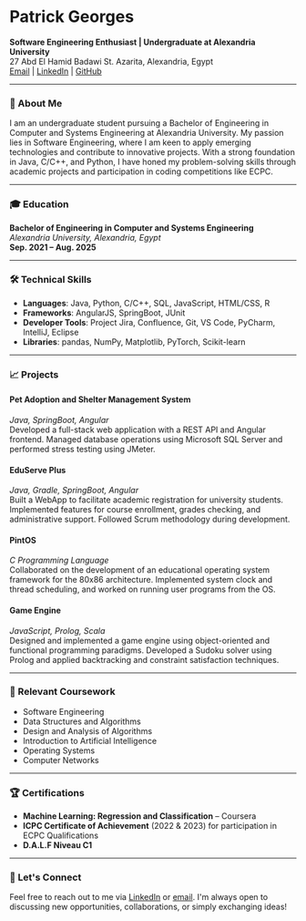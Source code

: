 # Patrick Georges

**Software Engineering Enthusiast | Undergraduate at Alexandria University**  
27 Abd El Hamid Badawi St. Azarita, Alexandria, Egypt  
[Email](mailto:patrick.georges18@gmail.com) | [LinkedIn](https://linkedin.com/in/patrick-georges) | [GitHub](https://github.com/Patrick-Geo7)

---

### 👋 About Me

I am an undergraduate student pursuing a Bachelor of Engineering in Computer and Systems Engineering at Alexandria University. My passion lies in Software Engineering, where I am keen to apply emerging technologies and contribute to innovative projects. With a strong foundation in Java, C/C++, and Python, I have honed my problem-solving skills through academic projects and participation in coding competitions like ECPC.

---

### 🎓 Education

**Bachelor of Engineering in Computer and Systems Engineering**  
*Alexandria University, Alexandria, Egypt*  
**Sep. 2021 – Aug. 2025**

---

### 🛠️ Technical Skills

- **Languages**: Java, Python, C/C++, SQL, JavaScript, HTML/CSS, R
- **Frameworks**: AngularJS, SpringBoot, JUnit
- **Developer Tools**: Project Jira, Confluence, Git, VS Code, PyCharm, IntelliJ, Eclipse
- **Libraries**: pandas, NumPy, Matplotlib, PyTorch, Scikit-learn

---

### 📈 Projects

#### **Pet Adoption and Shelter Management System**
*Java, SpringBoot, Angular*  
Developed a full-stack web application with a REST API and Angular frontend. Managed database operations using Microsoft SQL Server and performed stress testing using JMeter.

#### **EduServe Plus**
*Java, Gradle, SpringBoot, Angular*  
Built a WebApp to facilitate academic registration for university students. Implemented features for course enrollment, grades checking, and administrative support. Followed Scrum methodology during development.

#### **PintOS**
*C Programming Language*  
Collaborated on the development of an educational operating system framework for the 80x86 architecture. Implemented system clock and thread scheduling, and worked on running user programs from the OS.

#### **Game Engine**
*JavaScript, Prolog, Scala*  
Designed and implemented a game engine using object-oriented and functional programming paradigms. Developed a Sudoku solver using Prolog and applied backtracking and constraint satisfaction techniques.

---

### 🌱 Relevant Coursework

- Software Engineering
- Data Structures and Algorithms
- Design and Analysis of Algorithms
- Introduction to Artificial Intelligence
- Operating Systems
- Computer Networks

---

### 🏆 Certifications

- **Machine Learning: Regression and Classification** – Coursera
- **ICPC Certificate of Achievement** (2022 & 2023) for participation in ECPC Qualifications
- **D.A.L.F Niveau C1**

---

### 🤝 Let's Connect

Feel free to reach out to me via [LinkedIn](https://linkedin.com/in/patrick-georges) or [email](mailto:patrick.georges18@gmail.com). I'm always open to discussing new opportunities, collaborations, or simply exchanging ideas!

